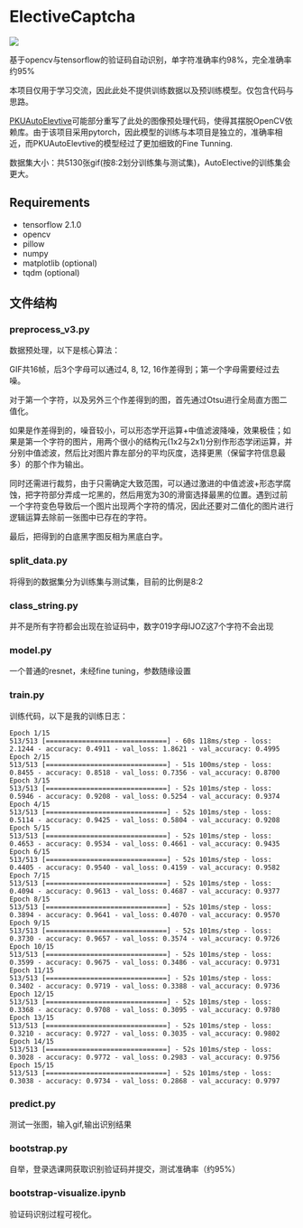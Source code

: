 # ElectiveCaptcha

![](intro.jpg)

基于opencv与tensorflow的验证码自动识别，单字符准确率约98%，完全准确率约95%

本项目仅用于学习交流，因此此处不提供训练数据以及预训练模型。仅包含代码与思路。

[PKUAutoElevtive](https://github.com/zhongxinghong/PKUAutoElective)可能部分重写了此处的图像预处理代码，使得其摆脱OpenCV依赖库。由于该项目采用pytorch，因此模型的训练与本项目是独立的，准确率相近，而PKUAutoElevtive的模型经过了更加细致的Fine Tunning.

数据集大小：共5130张gif(按8:2划分训练集与测试集)，AutoElective的训练集会更大。

## Requirements

* tensorflow 2.1.0
* opencv
* pillow
* numpy
* matplotlib (optional)
* tqdm (optional)

## 文件结构
### preprocess_v3.py

数据预处理，以下是核心算法：

GIF共16帧，后3个字母可以通过4, 8, 12, 16作差得到；第一个字母需要经过去噪。

对于第一个字符，以及另外三个作差得到的图，首先通过Otsu进行全局直方图二值化。

如果是作差得到的，噪音较小，可以形态学开运算+中值滤波降噪，效果极佳；如果是第一个字符的图片，用两个很小的结构元(1x2与2x1)分别作形态学闭运算，并分别中值滤波，然后比对图片靠左部分的平均灰度，选择更黑（保留字符信息最多）的那个作为输出。

同时还需进行裁剪，由于只需确定大致范围，可以通过激进的中值滤波+形态学腐蚀，把字符部分弄成一坨黑的，然后用宽为30的滑窗选择最黑的位置。遇到过前一个字符变色导致后一个图片出现两个字符的情况，因此还要对二值化的图片进行逻辑运算去除前一张图中已存在的字符。

最后，把得到的白底黑字图反相为黑底白字。

### split_data.py
将得到的数据集分为训练集与测试集，目前的比例是8:2

### class_string.py
并不是所有字符都会出现在验证码中，数字019字母IJOZ这7个字符不会出现

### model.py
一个普通的resnet，未经fine tuning，参数随缘设置

### train.py
训练代码，以下是我的训练日志：

```
Epoch 1/15
513/513 [==============================] - 60s 118ms/step - loss: 2.1244 - accuracy: 0.4911 - val_loss: 1.8621 - val_accuracy: 0.4995
Epoch 2/15
513/513 [==============================] - 51s 100ms/step - loss: 0.8455 - accuracy: 0.8518 - val_loss: 0.7356 - val_accuracy: 0.8700
Epoch 3/15
513/513 [==============================] - 52s 101ms/step - loss: 0.5946 - accuracy: 0.9208 - val_loss: 0.5254 - val_accuracy: 0.9374
Epoch 4/15
513/513 [==============================] - 52s 101ms/step - loss: 0.5114 - accuracy: 0.9425 - val_loss: 0.5804 - val_accuracy: 0.9208
Epoch 5/15
513/513 [==============================] - 52s 101ms/step - loss: 0.4653 - accuracy: 0.9534 - val_loss: 0.4661 - val_accuracy: 0.9435
Epoch 6/15
513/513 [==============================] - 52s 101ms/step - loss: 0.4405 - accuracy: 0.9540 - val_loss: 0.4159 - val_accuracy: 0.9582
Epoch 7/15
513/513 [==============================] - 52s 101ms/step - loss: 0.4094 - accuracy: 0.9613 - val_loss: 0.4687 - val_accuracy: 0.9377
Epoch 8/15
513/513 [==============================] - 52s 101ms/step - loss: 0.3894 - accuracy: 0.9641 - val_loss: 0.4070 - val_accuracy: 0.9570
Epoch 9/15
513/513 [==============================] - 52s 101ms/step - loss: 0.3730 - accuracy: 0.9657 - val_loss: 0.3574 - val_accuracy: 0.9726
Epoch 10/15
513/513 [==============================] - 52s 101ms/step - loss: 0.3599 - accuracy: 0.9675 - val_loss: 0.3486 - val_accuracy: 0.9731
Epoch 11/15
513/513 [==============================] - 52s 101ms/step - loss: 0.3402 - accuracy: 0.9719 - val_loss: 0.3388 - val_accuracy: 0.9736
Epoch 12/15
513/513 [==============================] - 52s 101ms/step - loss: 0.3368 - accuracy: 0.9708 - val_loss: 0.3095 - val_accuracy: 0.9780
Epoch 13/15
513/513 [==============================] - 52s 101ms/step - loss: 0.3210 - accuracy: 0.9727 - val_loss: 0.3035 - val_accuracy: 0.9802
Epoch 14/15
513/513 [==============================] - 52s 101ms/step - loss: 0.3028 - accuracy: 0.9772 - val_loss: 0.2983 - val_accuracy: 0.9756
Epoch 15/15
513/513 [==============================] - 52s 101ms/step - loss: 0.3038 - accuracy: 0.9734 - val_loss: 0.2868 - val_accuracy: 0.9797
```

### predict.py
测试一张图，输入gif,输出识别结果

### bootstrap.py
自举，登录选课网获取识别验证码并提交，测试准确率（约95%）

### bootstrap-visualize.ipynb
验证码识别过程可视化。